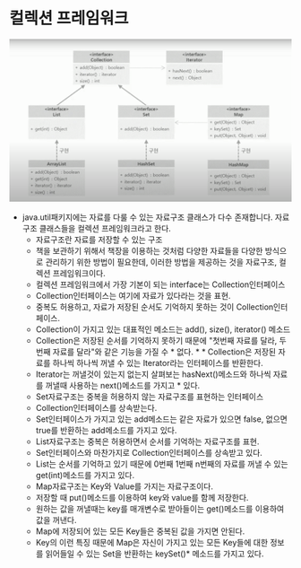 # 컬렉션 프레임워크

![](./img/collection.png)

- java.util패키지에는 자료를 다룰 수 있는 자료구조 클래스가 다수 존재합니다. 자료구조 클래스들을 컬렉션 프레임워크라고 한다.
  - 자료구조란 자료를 저장할 수 있는 구조
  - 책을 보관하기 위해서 책장을 이용하는 것처럼 다양한 자료들을 다양한 방식으로 관리하기 위한 방법이 필요한데, 이러한 방법을 제공하는 것을 자료구조, 컬렉션 프레임워크이다.
  * 컬렉션 프레임워크에서 가장 기본이 되는 interface는 Collection인터페이스
  * Collection인터페이스는 여기에 자료가 있다라는 것을 표현.
  * 중복도 허용하고, 자료가 저장된 순서도 기억하지 못하는 것이 Collection인터페이스.
  * Collection이 가지고 있는 대표적인 메소드는 add(), size(), iterator() 메소드
  * Collection은 저장된 순서를 기억하지 못하기 때문에 "첫번째 자료를 달라, 두번째 자료를 달라"와 같은 기능을 가질 수 \* 없다. \* \* Collection은 저장된 자료를 하나씩 하나씩 꺼낼 수 있는 Iterator라는 인터페이스를 반환한다.
  * Iterator는 꺼낼것이 있는지 없는지 살펴보는 hasNext()메소드와 하나씩 자료를 꺼낼때 사용하는 next()메소드를 가지고 \* 있다.
  * Set자료구조는 중복을 허용하지 않는 자료구조를 표현하는 인터페이스
  * Collection인터페이스를 상속받는다.
  * Set인터페이스가 가지고 있는 add메소드는 같은 자료가 있으면 false, 없으면 true를 반환하는 add메소드를 가지고 있다.
  * List자료구조는 중복은 허용하면서 순서를 기억하는 자료구조를 표현.
  * Set인터페이스와 마찬가지로 Collection인터페이스를 상속받고 있다.
  * List는 순서를 기억하고 있기 때문에 0번째 1번째 n번째의 자료를 꺼낼 수 있는 get(int)메소드를 가지고 있다.
  * Map자료구조는 Key와 Value를 가지는 자료구조이다.
  * 저장할 때 put()메소드를 이용하여 key와 value를 함께 저장한다.
  * 원하는 값을 꺼낼때는 key를 매개변수로 받아들이는 get()메소드를 이용하여 값을 꺼낸다.
  * Map에 저장되어 있는 모든 Key들은 중복된 값을 가지면 안된다.
  * Key의 이런 특징 때문에 Map은 자신이 가지고 있는 모든 Key들에 대한 정보를 읽어들일 수 있는 Set을 반환하는 keySet()\* 메소드를 가지고 있다.
